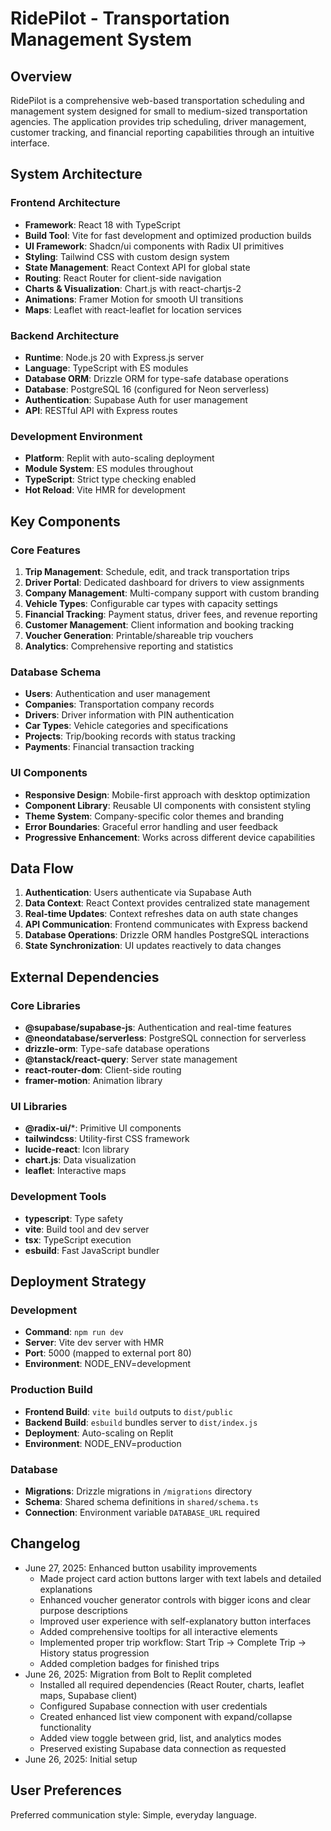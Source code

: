 # RidePilot - Transportation Management System

## Overview

RidePilot is a comprehensive web-based transportation scheduling and management system designed for small to medium-sized transportation agencies. The application provides trip scheduling, driver management, customer tracking, and financial reporting capabilities through an intuitive interface.

## System Architecture

### Frontend Architecture
- **Framework**: React 18 with TypeScript
- **Build Tool**: Vite for fast development and optimized production builds
- **UI Framework**: Shadcn/ui components with Radix UI primitives
- **Styling**: Tailwind CSS with custom design system
- **State Management**: React Context API for global state
- **Routing**: React Router for client-side navigation
- **Charts & Visualization**: Chart.js with react-chartjs-2
- **Animations**: Framer Motion for smooth UI transitions
- **Maps**: Leaflet with react-leaflet for location services

### Backend Architecture
- **Runtime**: Node.js 20 with Express.js server
- **Language**: TypeScript with ES modules
- **Database ORM**: Drizzle ORM for type-safe database operations
- **Database**: PostgreSQL 16 (configured for Neon serverless)
- **Authentication**: Supabase Auth for user management
- **API**: RESTful API with Express routes

### Development Environment
- **Platform**: Replit with auto-scaling deployment
- **Module System**: ES modules throughout
- **TypeScript**: Strict type checking enabled
- **Hot Reload**: Vite HMR for development

## Key Components

### Core Features
1. **Trip Management**: Schedule, edit, and track transportation trips
2. **Driver Portal**: Dedicated dashboard for drivers to view assignments
3. **Company Management**: Multi-company support with custom branding
4. **Vehicle Types**: Configurable car types with capacity settings
5. **Financial Tracking**: Payment status, driver fees, and revenue reporting
6. **Customer Management**: Client information and booking tracking
7. **Voucher Generation**: Printable/shareable trip vouchers
8. **Analytics**: Comprehensive reporting and statistics

### Database Schema
- **Users**: Authentication and user management
- **Companies**: Transportation company records
- **Drivers**: Driver information with PIN authentication
- **Car Types**: Vehicle categories and specifications
- **Projects**: Trip/booking records with status tracking
- **Payments**: Financial transaction tracking

### UI Components
- **Responsive Design**: Mobile-first approach with desktop optimization
- **Component Library**: Reusable UI components with consistent styling
- **Theme System**: Company-specific color themes and branding
- **Error Boundaries**: Graceful error handling and user feedback
- **Progressive Enhancement**: Works across different device capabilities

## Data Flow

1. **Authentication**: Users authenticate via Supabase Auth
2. **Data Context**: React Context provides centralized state management
3. **Real-time Updates**: Context refreshes data on auth state changes
4. **API Communication**: Frontend communicates with Express backend
5. **Database Operations**: Drizzle ORM handles PostgreSQL interactions
6. **State Synchronization**: UI updates reactively to data changes

## External Dependencies

### Core Libraries
- **@supabase/supabase-js**: Authentication and real-time features
- **@neondatabase/serverless**: PostgreSQL connection for serverless
- **drizzle-orm**: Type-safe database operations
- **@tanstack/react-query**: Server state management
- **react-router-dom**: Client-side routing
- **framer-motion**: Animation library

### UI Libraries
- **@radix-ui/***: Primitive UI components
- **tailwindcss**: Utility-first CSS framework
- **lucide-react**: Icon library
- **chart.js**: Data visualization
- **leaflet**: Interactive maps

### Development Tools
- **typescript**: Type safety
- **vite**: Build tool and dev server
- **tsx**: TypeScript execution
- **esbuild**: Fast JavaScript bundler

## Deployment Strategy

### Development
- **Command**: `npm run dev`
- **Server**: Vite dev server with HMR
- **Port**: 5000 (mapped to external port 80)
- **Environment**: NODE_ENV=development

### Production Build
- **Frontend Build**: `vite build` outputs to `dist/public`
- **Backend Build**: `esbuild` bundles server to `dist/index.js`
- **Deployment**: Auto-scaling on Replit
- **Environment**: NODE_ENV=production

### Database
- **Migrations**: Drizzle migrations in `/migrations` directory
- **Schema**: Shared schema definitions in `shared/schema.ts`
- **Connection**: Environment variable `DATABASE_URL` required

## Changelog

- June 27, 2025: Enhanced button usability improvements
  - Made project card action buttons larger with text labels and detailed explanations
  - Enhanced voucher generator controls with bigger icons and clear purpose descriptions
  - Improved user experience with self-explanatory button interfaces
  - Added comprehensive tooltips for all interactive elements
  - Implemented proper trip workflow: Start Trip → Complete Trip → History status progression
  - Added completion badges for finished trips
- June 26, 2025: Migration from Bolt to Replit completed
  - Installed all required dependencies (React Router, charts, leaflet maps, Supabase client)
  - Configured Supabase connection with user credentials
  - Created enhanced list view component with expand/collapse functionality
  - Added view toggle between grid, list, and analytics modes
  - Preserved existing Supabase data connection as requested
- June 26, 2025: Initial setup

## User Preferences

Preferred communication style: Simple, everyday language.